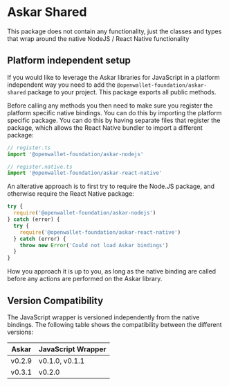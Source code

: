 # Askar Shared

This package does not contain any functionality, just the classes and types that wrap around the native NodeJS / React Native functionality

## Platform independent setup

If you would like to leverage the Askar libraries for JavaScript in a platform independent way you need to add the `@openwallet-foundation/askar-shared` package to your project. This package exports all public methods.

Before calling any methods you then need to make sure you register the platform specific native bindings. You can do this by importing the platform specific package. You can do this by having separate files that register the package, which allows the React Native bundler to import a different package:

```typescript
// register.ts
import '@openwallet-foundation/askar-nodejs'
```

```typescript
// register.native.ts
import '@openwallet-foundation/askar-react-native'
```

An alterative approach is to first try to require the Node.JS package, and otherwise require the React Native package:

```typescript
try {
  require('@openwallet-foundation/askar-nodejs')
} catch (error) {
  try {
    require('@openwallet-foundation/askar-react-native')
  } catch (error) {
    throw new Error('Could not load Askar bindings')
  }
}
```

How you approach it is up to you, as long as the native binding are called before any actions are performed on the Askar library.

## Version Compatibility

The JavaScript wrapper is versioned independently from the native bindings. The following table shows the compatibility between the different versions:

| Askar       | JavaScript Wrapper |
| ----------- | ------------------ |
| v0.2.9      | v0.1.0, v0.1.1     |
| v0.3.1      | v0.2.0             |

